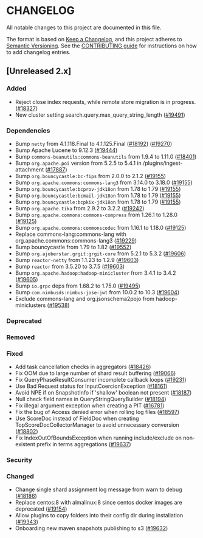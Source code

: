 # CHANGELOG
All notable changes to this project are documented in this file.

The format is based on [Keep a Changelog](https://keepachangelog.com/en/1.0.0/), and this project adheres to [Semantic Versioning](https://semver.org/spec/v2.0.0.html). See the [CONTRIBUTING guide](./CONTRIBUTING.md#Changelog) for instructions on how to add changelog entries.

## [Unreleased 2.x]
### Added
- Reject close index requests, while remote store migration is in progress.([#18327](https://github.com/opensearch-project/OpenSearch/pull/18327))
- New cluster setting search.query.max_query_string_length ([#19491](https://github.com/opensearch-project/OpenSearch/pull/19491))

### Dependencies
- Bump `netty` from 4.1.118.Final to 4.1.125.Final ([#18192](https://github.com/opensearch-project/OpenSearch/pull/18192)) ([#19270](https://github.com/opensearch-project/OpenSearch/pull/19270))
- Bump Apache Lucene to 9.12.3 ([#19444](https://github.com/opensearch-project/OpenSearch/pull/19444))
- Bump `commons-beanutils:commons-beanutils` from 1.9.4 to 1.11.0 ([#18401](https://github.com/opensearch-project/OpenSearch/issues/18401))
- Bump `org.apache.poi` version from 5.2.5 to 5.4.1 in /plugins/ingest-attachment ([#17887](https://github.com/opensearch-project/OpenSearch/pull/17887))
- Bump `org.bouncycastle:bc-fips` from 2.0.0 to 2.1.2 ([#19155](https://github.com/opensearch-project/OpenSearch/pull/19155))
- Bump `org.apache.commons:commons-lang3` from 3.14.0 to 3.18.0 ([#19155](https://github.com/opensearch-project/OpenSearch/pull/19155))
- Bump `org.bouncycastle:bcprov-jdk18on` from 1.78 to 1.79 ([#19155](https://github.com/opensearch-project/OpenSearch/pull/19155))
- Bump `org.bouncycastle:bcmail-jdk18on` from 1.78 to 1.79 ([#19155](https://github.com/opensearch-project/OpenSearch/pull/19155))
- Bump `org.bouncycastle:bcpkix-jdk18on` from 1.78 to 1.79 ([#19155](https://github.com/opensearch-project/OpenSearch/pull/19155))
- Bump `org.apache.tika` from 2.9.2 to 3.2.2 ([#19242](https://github.com/opensearch-project/OpenSearch/pull/19242))
- Bump `org.apache.commons:commons-compress` from 1.26.1 to 1.28.0 ([#19125](https://github.com/opensearch-project/OpenSearch/pull/19242))
- Bump `org.apache.commons:commonscodec` from 1.16.1 to 1.18.0 ([#19125](https://github.com/opensearch-project/OpenSearch/pull/19242))
- Replace commons-lang:commons-lang with org.apache.commons:commons-lang3 ([#19229](https://github.com/opensearch-project/OpenSearch/pull/19229))
- Bump bouncycastle from 1.79 to 1.82 ([#19552](https://github.com/opensearch-project/OpenSearch/pull/19552))
- Bump `org.ajoberstar.grgit:grgit-core` from 5.2.1 to 5.3.2 ([#19606](https://github.com/opensearch-project/OpenSearch/pull/19606))
- Bump `reactor-netty` from 1.1.23 to 1.2.9 ([#19603](https://github.com/opensearch-project/OpenSearch/pull/19603))
- Bump `reactor` from 3.5.20 to 3.7.5 ([#19603](https://github.com/opensearch-project/OpenSearch/pull/19603))
- Bump `org.apache.hadoop:hadoop-minicluster` from 3.4.1 to 3.4.2 ([#19605](https://github.com/opensearch-project/OpenSearch/pull/19605))
- Bump `io.grpc` deps from 1.68.2 to 1.75.0 ([#19495](https://github.com/opensearch-project/OpenSearch/pull/19495))
- Bump `com.nimbusds:nimbus-jose-jwt` from 10.0.2 to 10.3 ([#19604](https://github.com/opensearch-project/OpenSearch/pull/19604))
- Exclude commons-lang and org.jsonschema2pojo from hadoop-miniclusters  ([#19538](https://github.com/opensearch-project/OpenSearch/pull/19538))

### Deprecated

### Removed

### Fixed
- Add task cancellation checks in aggregators ([#18426](https://github.com/opensearch-project/OpenSearch/pull/18426))
- Fix OOM due to large number of shard result buffering ([#19066](https://github.com/opensearch-project/OpenSearch/pull/19066))
- Fix QueryPhaseResultConsumer incomplete callback loops ([#19231](https://github.com/opensearch-project/OpenSearch/pull/19231))
- Use Bad Request status for InputCoercionException ([#18161](https://github.com/opensearch-project/OpenSearch/pull/18161))
- Avoid NPE if on SnapshotInfo if 'shallow' boolean not present ([#18187](https://github.com/opensearch-project/OpenSearch/issues/18187))
- Null check field names in QueryStringQueryBuilder ([#18194](https://github.com/opensearch-project/OpenSearch/pull/18194))
- Fix illegal argument exception when creating a PIT ([#16781](https://github.com/opensearch-project/OpenSearch/pull/16781))
- Fix the bug of Access denied error when rolling log files ([#18597](https://github.com/opensearch-project/OpenSearch/pull/18597))
- Use ScoreDoc instead of FieldDoc when creating TopScoreDocCollectorManager to avoid unnecessary conversion ([#18802](https://github.com/opensearch-project/OpenSearch/pull/18802))
- Fix IndexOutOfBoundsException when running include/exclude on non-existent prefix in terms aggregations ([#19637](https://github.com/opensearch-project/OpenSearch/pull/19637))

### Security

### Changed

- Change single shard assignment log message from warn to debug ([#18186](https://github.com/opensearch-project/OpenSearch/pull/18186))
- Replace centos:8 with almalinux:8 since centos docker images are deprecated ([#19154](https://github.com/opensearch-project/OpenSearch/pull/19154))
- Allow plugins to copy folders into their config dir during installation ([#19343](https://github.com/opensearch-project/OpenSearch/pull/19343))
- Onboarding new maven snapshots publishing to s3 ([#19632](https://github.com/opensearch-project/OpenSearch/pull/19632))

[Unreleased 2.19.x]: https://github.com/opensearch-project/OpenSearch/compare/fd9a9d90df25bea1af2c6a85039692e815b894f5...2.19
